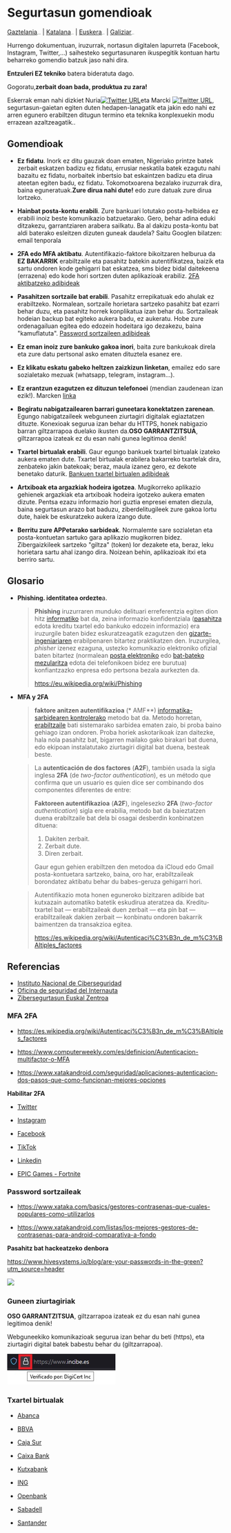 # Segurtasun gomendioak



[Gaztelania<img src="https://upload.wikimedia.org/wikipedia/commons/thumb/7/7d/Flag_of_Spain_%281785%E2%80%931873%2C_1875%E2%80%931931%29.svg/320px-Flag_of_Spain_%281785%E2%80%931873%2C_1875%E2%80%931931%29.svg.png" alt="Gaztelania" style="zoom:10%;" />](./README.md) | [Katalana<img src="https://upload.wikimedia.org/wikipedia/commons/thumb/0/0a/Flag_of_Catalonia_in_PNG.png/320px-Flag_of_Catalonia_in_PNG.png" alt="Katalan" style="zoom:10%;" />](./README_ca.md) | [Euskera<img src="https://upload.wikimedia.org/wikipedia/commons/thumb/2/2d/Flag_of_the_Basque_Country.svg/320px-Flag_of_the_Basque_Country.svg.png" alt="Euskera" style="zoom:10%;" />](./README_eu.md) |  [Galiziar<img src="https://upload.wikimedia.org/wikipedia/commons/thumb/6/64/Flag_of_Galicia.svg/320px-Flag_of_Galicia.svg.png" alt="Galiziar" style="zoom:10%;" />](./README_gl.md) 



Hurrengo dokumentuan, iruzurrak, nortasun digitalen lapurreta (Facebook,  Instagram, Twitter,...) saihesteko segurtasunaren ikuspegitik kontuan  hartu beharreko gomendio batzuk jaso nahi dira.

**Entzuleri EZ tekniko** batera bideratuta dago.

Gogoratu,**zerbait doan bada, produktua zu zara!**



Eskerrak eman nahi dizkiet Nuria[![Twitter URL](https://img.shields.io/twitter/url/https/twitter.com/nuria_imeq.svg?style=social&label=Follow%20%40nuria_imeq)](https://twitter.com/nuria_imeq/)eta Marcki [![Twitter URL](https://img.shields.io/twitter/url/https/twitter.com/cibernicola_es.svg?style=social&label=Follow%20%40cibernicola_es)](https://twitter.com/cibernicola_es/), segurtasun-gaietan egiten duten hedapen-lanagatik eta jakin edo nahi ez arren egunero erabiltzen ditugun termino eta teknika konplexuekin modu errazean azaltzeagatik..



## Gomendioak



- **Ez fidatu**. Inork ez ditu gauzak doan ematen, Nigeriako printze batek  zerbait eskatzen badizu ez fidatu, errusiar neskatila batek ezagutu nahi  bazaitu ez fidatu, norbaitek inbertsio bat eskaintzen badizu eta  dirua ateetan egiten badu, ez fidatu. Tokomotxoarena bezalako  iruzurrak dira, baina eguneratuak.**Zure dirua nahi dute!** edo zure  datuak zure dirua lortzeko.

- **Hainbat posta-kontu erabili**. Zure bankuari lotutako posta-helbidea ez erabili inoiz beste komunikazio batzuetarako. Gero, behar adina eduki ditzakezu, garrantziaren arabera sailkatu. Ba al dakizu posta-kontu bat aldi baterako esleitzen dizuten guneak daudela?  Saitu Googlen bilatzen: email tenporala

- **2FA edo MFA aktibatu**. Autentifikazio-faktore bikoitzaren helburua da **EZ BAKARRIK** erabiltzaile eta pasahitz batekin autentifikatzea, baizik eta sartu ondoren kode gehigarri bat eskatzea,  sms bidez bidal daitekeena (errazena) edo kode hori sortzen duten aplikazioak erabiliz. [2FA aktibatzeko adibideak](#mfa-2fa)

- **Pasahitzen sortzaile bat erabili**. Pasahitz errepikatuak edo ahulak ez erabiltzeko. Normalean, sortzaile horietara sartzeko pasahitz bat  ezarri behar duzu, eta pasahitz horrek konplikatua izan behar du.  Sortzaileak hodeian backup bat egiteko aukera badu, ez aukeratu. Hobe zure ordenagailuan egitea edo edozein hodeitara igo dezakezu, baina  "kamuflatuta". [Password sortzaileen adibideak](#password-sortzaileak)

- **Ez eman inoiz zure bankuko gakoa inori**, baita zure bankukoak direla eta zure datu pertsonal asko ematen dituztela esanez ere.

- **Ez klikatu eskatu gabeko heltzen zaizkizun linketan**, emailez edo sare sozialetako mezuak (whatsapp, telegram, instagram...).

- **Ez erantzun ezagutzen ez dituzun telefonoei** (mendian zaudenean izan ezik!). Marcken [linka](https://mobile.twitter.com/cibernicola_es/status/1456360233618522120?t=jVr7HFF2MpG7O6YPM5COoA&s=03)

- **Begiratu nabigatzailearen barrari guneetara konektatzen zarenean**.  Egungo nabigatzaileek webguneen ziurtagiri digitalak egiaztatzen dituzte. Konexioak segurua izan behar du HTTPS, honek nabigazio barran giltzarrapoa duelako ikusten da.**OSO GARRANTZITSUA**, giltzarrapoa izateak ez du esan nahi gunea legitimoa denik!

- **Txartel birtualak erabili**. Gaur egungo bankuek txartel birtualak izateko  aukera ematen dute. Txartel birtualak erabilera bakarreko txartelak  dira, zenbateko jakin batekoak; beraz, maula izanez gero, ez dekote benetako daturik. [Bankuen txartel birtualen adibideak](#txartel-birtualak)

- **Artxiboak eta argazkiak hodeira igotzea**. Mugikorreko aplikazio gehienek argazkiak eta artxiboak hodeira igotzeko aukera ematen dizute. Pentsa ezazu  informazio hori guztia enpresei ematen diezula, baina segurtasun arazo bat baduzu, ziberdelitugileek zure gakoa lortu dute, haiek be eskuratzeko aukera izango dute.

- **Berritu zure APPetarako sarbideak**. Normalemte sare sozialetan eta posta-kontuetan sartuko gara aplikazio mugikorren bidez. Zibergaizkileek sartzeko "giltza" (token) lor dezakete eta, beraz, leku horietara sartu ahal izango dira. Noizean behin, aplikazioak itxi eta berriro sartu.

  


## Glosario



- **Phishing. identitatea ordezte**a.

  > **Phishing** iruzurraren munduko delituari erreferentzia egiten dion hitz [informatiko](https://eu.wikipedia.org/wiki/Informatika) bat da, zeina informazio konfidentziala ([pasahitza](https://eu.wikipedia.org/wiki/Pasahitz) edota kreditu txartel edo bankuko edozein informazio) era iruzurgile baten bidez eskuratzeagatik ezagutzen den [gizarte-ingeniariaren](https://eu.wikipedia.org/wiki/Ingeniaritza_sozial) erabilpenaren bitartez praktikatzen den. Iruzurgilea, *phisher* izenez ezaguna, ustezko komunikazio elektroniko ofizial baten bitartez (normalean [posta elektroniko](https://eu.wikipedia.org/wiki/Posta_elektroniko) edo [bat-bateko mezularitza](https://eu.wikipedia.org/wiki/Bat-bateko_mezularitza) edota dei telefonikoen bidez ere burutua) konfiantzazko enpresa edo pertsona bezala aurkezten da.
  >
  > https://eu.wikipedia.org/wiki/Phishing

- **MFA y 2FA**

  > **faktore anitzen autentifikazioa** (* AMF**) [informatika-sarbidearen kontrolerako](https://es.wikipedia.org/wiki/Control_de_acceso_informático) metodo bat da. Metodo  horretan, [erabiltzaile](https://es.wikipedia.org/wiki/Usuario_  (informatika)) bati  sistemarako sarbidea ematen zaio, bi proba baino gehiago  izan ondoren. Proba horiek askotarikoak izan daitezke, hala nola pasahitz bat, bigarren mailako gako birakari bat duena, edo ekipoan instalatutako ziurtagiri digital bat duena, besteak beste.

  > La **autenticación de dos factores** (**A2F**), también usada la sigla inglesa **2FA** (de *two-factor authentication*), es un método que confirma que un usuario es quien dice ser combinando dos componentes diferentes de entre:
  >
  > **Faktoreen autentifikazioa** (**A2F**), ingelesezko **2FA** (*two-factor authentication*) sigla ere erabilia, metodo bat da baieztatzen duena erabiltzaile bat dela bi osagai desberdin konbinatzen dituena:
  >
  > 1. Dakiten zerbait.
  > 2. Zerbait dute.
  > 3. Diren zerbait.
  >
  > Gaur egun gehien erabiltzen den metodoa da iCloud edo Gmail posta-kontuetara sartzeko, baina, oro har, erabiltzaileak borondatez aktibatu behar du babes-geruza gehigarri hori.
  
  > Autentifikazio mota honen eguneroko bizitzaren adibide bat kutxazain automatiko  batetik eskudirua ateratzea da. Kreditu-txartel bat — erabiltzaileak  duen zerbait — eta pin bat — erabiltzaileak dakien zerbait — konbinatu  ondoren bakarrik baimentzen da transakzioa egitea.
  >
  > https://es.wikipedia.org/wiki/Autenticaci%C3%B3n_de_m%C3%BAltiples_factores





## Referencias



- [Instituto Nacional de Ciberseguridad](https://www.incibe.es/)
- [Oficina de seguridad del Internauta](https://www.osi.es/es)
- [Zibersegurtasun Euskal Zentroa](https://www.basquecybersecurity.eus/eu/index.html)



### MFA 2FA 



- https://es.wikipedia.org/wiki/Autenticaci%C3%B3n_de_m%C3%BAltiples_factores

- https://www.computerweekly.com/es/definicion/Autenticacion-multifactor-o-MFA
- https://www.xatakandroid.com/seguridad/aplicaciones-autenticacion-dos-pasos-que-como-funcionan-mejores-opciones



**Habilitar 2FA**

- [Twitter](https://help.twitter.com/es/managing-your-account/two-factor-authentication)

- [Instagram](https://help.instagram.com/1124604297705184)
- [Facebook](https://m.facebook.com/help/148233965247823?locale2=es_ES )
- [TikTok](https://www.tiktok.com/safety/youth-portal/keep-your-account-secure?lang=es)
- [Linkedin](https://www.linkedin.com/help/linkedin/answer/31700/activar-y-desactivar-la-verificacion-en-dos-etapas?lang=es)
- [EPIC Games - Fortnite](https://www.epicgames.com/fortnite/es-MX/news/2fa )



### Password sortzaileak

- https://www.xataka.com/basics/gestores-contrasenas-que-cuales-populares-como-utilizarlos

- https://www.xatakandroid.com/listas/los-mejores-gestores-de-contrasenas-para-android-comparativa-a-fondo



**Pasahitz bat hackeatzeko denbora**

https://www.hivesystems.io/blog/are-your-passwords-in-the-green?utm_source=header



![](https://images.squarespace-cdn.com/content/v1/5ffe234606e5ec7bfc57a7a3/1615485490880-Y8L81ZT40KMHH6NATL8I/Hive+Systems+-+Password+Table.jpg)





### Guneen ziurtagiriak

**OSO GARRANTZITSUA**, giltzarrapoa izateak ez du esan nahi gunea legitimoa denik!

Webguneekiko komunikazioak segurua izan behar du beti (https), eta ziurtagiri digital batek babestu behar du (giltzarrapoa).



![Candado de sitio seguro](./images/candado.jpg)



### Txartel birtualak

- [Abanca](https://www.abanca.com/es/tarjetas/tarjetas-debito/tarjetas-prepago/)

- [BBVA](https://www.bbva.es/personas/productos/tarjetas/tarjeta-virtual.html)

- [Caja Sur](https://clientes.cajasur.es/cuentas-tarjetas/tarjeta-virtual.html)

- [Caixa Bank](https://www.caixabank.es/particular/tarjetas/tarjeta-virtual-caixabankwallet.html#)

- [Kutxabank](https://clientes.kutxabank.es/es/cuentas-tarjetas/tarjeta-virtual.html)

- [ING](https://www.ing.es/twyp#)

- [Openbank](https://www.openbank.es/en/virtual-card-free-debit-card)

- [Sabadell](https://www.bancsabadell.com/cs/Satellite/SabAtl/bs/1191347804050/es/segmento%253DEmpresas%2526prefijoruta%253Dtxempbs%252F%2526contentId%253D1191347804050%2526mapa%253Dtrue%2526nivel%253D1)

- [Santander](https://www.bancosantander.es/particulares/cuentas-tarjetas/tarjetas/debito/virtual-e-cash)

  

